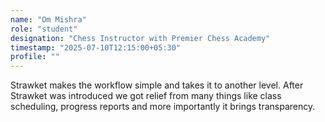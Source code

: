 ```yaml
---
name: "Om Mishra"
role: "student"
designation: "Chess Instructor with Premier Chess Academy"
timestamp: "2025-07-10T12:15:00+05:30"
profile: ""
---
```


Strawket makes the workflow simple and takes it to another level.
After Strawket was introduced we got relief from many things like class scheduling, progress reports and more importantly it brings transparency.


 
